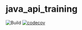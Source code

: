 # java_api_training
![Build](https://github.com/HelloItsKiddes/java_api_training/actions/workflows/build.yml/badge.svg)
[![codecov](https://codecov.io/gh/HelloItsKiddes/java_api_training/branch/main/graph/badge.svg)](https://codecov.io/gh/HelloItsKiddes/java_api_training)
